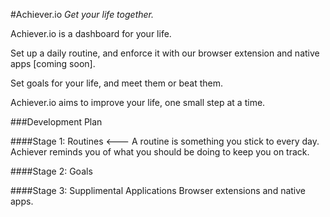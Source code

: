 #Achiever.io
_Get your life together._

Achiever.io is a dashboard for your life. 

Set up a daily routine, and enforce it with our browser extension and native apps [coming soon]. 

Set goals for your life, and meet them or beat them.

Achiever.io aims to improve your life, one small step at a time.

###Development Plan

####Stage 1: Routines <---
A routine is something you stick to every day. Achiever reminds you of what you should be doing to keep you on track.

####Stage 2: Goals

####Stage 3: Supplimental Applications
Browser extensions and native apps.
